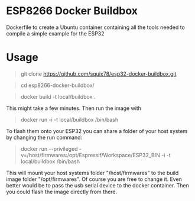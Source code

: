 ESP8266 Docker Buildbox
=======================

Dockerfile to create a Ubuntu container containing all the tools needed to compile a simple example for the ESP32


Usage
=====

> git clone https://github.com/squix78/esp32-docker-buildbox.git

> cd esp8266-docker-buildbox/

> docker build -t local/buildbox .

This might take a few minutes. Then run the image with

> docker run -i -t local/buildbox /bin/bash


To flash them onto your ESP32 you can share a folder of your host system by changing the run command:

> docker run --privileged -v=/host/firmwares:/opt/Espressif/Workspace/ESP32_BIN -i -t local/buildbox /bin/bash

This will mount your host systems folder "/host/firmwares" to the build image folder "/opt/firmwares". Of course you are free to change it. Even better would be to pass the usb serial device to the docker container. Then you could flash the image directly from there.
